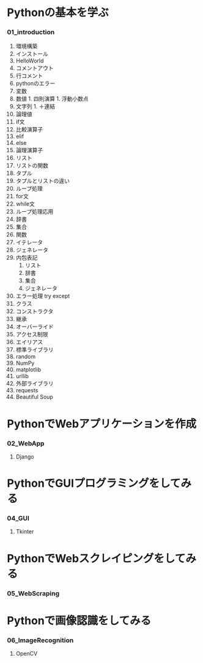 
# Pythonの基本を学ぶ
### 01_introduction

1. 環境構築
  1. インストール
  1. HelloWorld
  1. コメントアウト
  1. 行コメント
  1. pythonのエラー
1. 変数
  1. 数値
    1. 四則演算
    1. 浮動小数点
  1. 文字列
    1. ＋連結
  1. 論理値
1. if文
  1. 比較演算子
  1. elif
  1. else
  1. 論理演算子
1. リスト
  1. リストの関数
1. タプル
  1. タプルとリストの違い
1. ループ処理
  1. for文
  1. while文
  1. ループ処理応用
1. 辞書
1. 集合
1. 関数
1. イテレータ
1. ジェネレータ
1. 内包表記
    1. リスト
    1. 辞書
    1. 集合
    1. ジェネレータ
1. エラー処理 try except
1. クラス
  1. コンストラクタ
  1. 継承
  1. オーバーライド
  1. アクセス制限
  1. エイリアス
1. 標準ライブラリ
  1. random
  1. NumPy
  1. matplotlib
  1. urllib
1. 外部ライブラリ
  1. requests
  1. Beautiful Soup


# PythonでWebアプリケーションを作成
### 02_WebApp
  1. Django


# PythonでGUIプログラミングをしてみる
### 04_GUI
  1. Tkinter


# PythonでWebスクレイピングをしてみる
### 05_WebScraping


# Pythonで画像認識をしてみる
### 06_ImageRecognition
1. OpenCV
